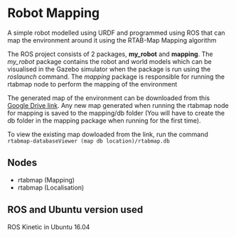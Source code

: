 # Robot Mapping
A simple robot modelled using URDF and programmed using ROS that can map the environment around it using the RTAB-Map Mapping algorithm

The ROS project consists of 2 packages, **my_robot** and **mapping**. The *my_robot* package contains the robot and world models which can be visualised in the Gazebo simulator when the package is run using the *roslaunch* command. The *mapping* package is responsible for running the rtabmap node to perform the mapping of the environment

The generated map of the environment can be downloaded from this [Google Drive link](https://drive.google.com/file/d/1iizsyYIMYCqfuBdb5KPcZWPgI7CdbKGo/view?usp=sharing). Any new map generated when running the rtabmap node for mapping is saved to the mapping/db folder (You will have to create the db folder in the mapping package when running for the first time).

To view the existing map dowloaded from the link, run the command<br>
`rtabmap-databaseViewer (map db location)/rtabmap.db`

## Nodes
* rtabmap (Mapping)
* rtabmap (Localisation)

  
## ROS and Ubuntu version used
ROS Kinetic in Ubuntu 16.04
